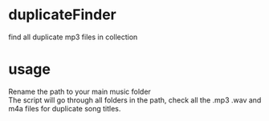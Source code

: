 # duplicateFinder
find all duplicate mp3 files in collection


# usage

Rename the path to your main music folder  
The script will go through all folders in the path, check all the .mp3 .wav and m4a files for duplicate song titles.  


